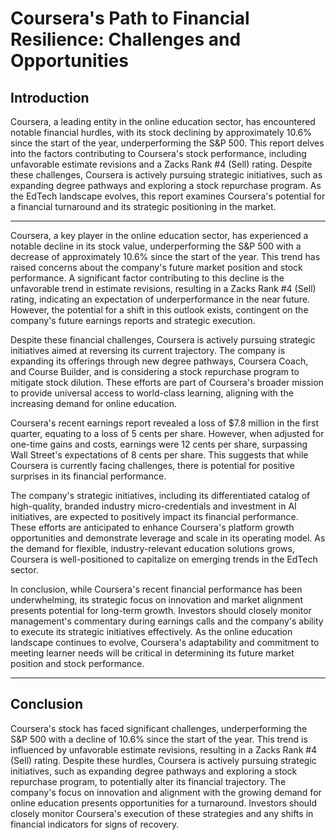 # Coursera's Path to Financial Resilience: Challenges and Opportunities

## Introduction

Coursera, a leading entity in the online education sector, has encountered notable financial hurdles, with its stock declining by approximately 10.6% since the start of the year, underperforming the S&P 500. This report delves into the factors contributing to Coursera's stock performance, including unfavorable estimate revisions and a Zacks Rank #4 (Sell) rating. Despite these challenges, Coursera is actively pursuing strategic initiatives, such as expanding degree pathways and exploring a stock repurchase program. As the EdTech landscape evolves, this report examines Coursera's potential for a financial turnaround and its strategic positioning in the market.

---



Coursera, a key player in the online education sector, has experienced a notable decline in its stock value, underperforming the S&P 500 with a decrease of approximately 10.6% since the start of the year. This trend has raised concerns about the company's future market position and stock performance. A significant factor contributing to this decline is the unfavorable trend in estimate revisions, resulting in a Zacks Rank #4 (Sell) rating, indicating an expectation of underperformance in the near future. However, the potential for a shift in this outlook exists, contingent on the company's future earnings reports and strategic execution.

Despite these financial challenges, Coursera is actively pursuing strategic initiatives aimed at reversing its current trajectory. The company is expanding its offerings through new degree pathways, Coursera Coach, and Course Builder, and is considering a stock repurchase program to mitigate stock dilution. These efforts are part of Coursera's broader mission to provide universal access to world-class learning, aligning with the increasing demand for online education.

Coursera's recent earnings report revealed a loss of $7.8 million in the first quarter, equating to a loss of 5 cents per share. However, when adjusted for one-time gains and costs, earnings were 12 cents per share, surpassing Wall Street's expectations of 8 cents per share. This suggests that while Coursera is currently facing challenges, there is potential for positive surprises in its financial performance.

The company's strategic initiatives, including its differentiated catalog of high-quality, branded industry micro-credentials and investment in AI initiatives, are expected to positively impact its financial performance. These efforts are anticipated to enhance Coursera's platform growth opportunities and demonstrate leverage and scale in its operating model. As the demand for flexible, industry-relevant education solutions grows, Coursera is well-positioned to capitalize on emerging trends in the EdTech sector.

In conclusion, while Coursera's recent financial performance has been underwhelming, its strategic focus on innovation and market alignment presents potential for long-term growth. Investors should closely monitor management's commentary during earnings calls and the company's ability to execute its strategic initiatives effectively. As the online education landscape continues to evolve, Coursera's adaptability and commitment to meeting learner needs will be critical in determining its future market position and stock performance.

---

## Conclusion

Coursera's stock has faced significant challenges, underperforming the S&P 500 with a decline of 10.6% since the start of the year. This trend is influenced by unfavorable estimate revisions, resulting in a Zacks Rank #4 (Sell) rating. Despite these hurdles, Coursera is actively pursuing strategic initiatives, such as expanding degree pathways and exploring a stock repurchase program, to potentially alter its financial trajectory. The company's focus on innovation and alignment with the growing demand for online education presents opportunities for a turnaround. Investors should closely monitor Coursera's execution of these strategies and any shifts in financial indicators for signs of recovery.